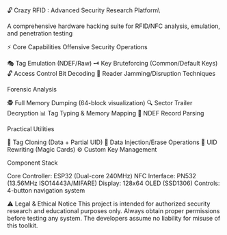 🔓 Crazy RFID : Advanced Security Research Platform\

A comprehensive hardware hacking suite for RFID/NFC analysis, emulation, and penetration testing

⚡ Core Capabilities
Offensive Security Operations

🎭 Tag Emulation (NDEF/Raw)
🗝️ Key Bruteforcing (Common/Default Keys)
🔓 Access Control Bit Decoding
📡 Reader Jamming/Disruption Techniques

Forensic Analysis

🕵️ Full Memory Dumping (64-block visualization)
🔍 Sector Trailer Decryption
📊 Tag Typing & Memory Mapping
🧩 NDEF Record Parsing

Practical Utilities

🧬 Tag Cloning (Data + Partial UID)
💾 Data Injection/Erase Operations
📛 UID Rewriting (Magic Cards)
⚙️ Custom Key Management

Component Stack

Core Controller: ESP32 (Dual-core 240MHz)
NFC Interface: PN532 (13.56MHz ISO14443A/MIFARE)
Display: 128x64 OLED (SSD1306)
Controls: 4-button navigation system

⚠️ Legal & Ethical Notice
This project is intended for authorized security research and educational purposes only. Always obtain proper permissions before testing any system. The developers assume no liability for misuse of this toolkit.

